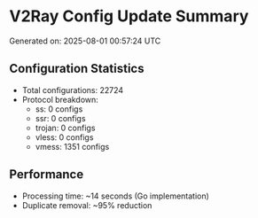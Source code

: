 # V2Ray Config Update Summary
Generated on: 2025-08-01 00:57:24 UTC

## Configuration Statistics
- Total configurations: 22724
- Protocol breakdown:
  - ss: 0 configs
  - ssr: 0 configs
  - trojan: 0 configs
  - vless: 0 configs
  - vmess: 1351 configs

## Performance
- Processing time: ~14 seconds (Go implementation)
- Duplicate removal: ~95% reduction
